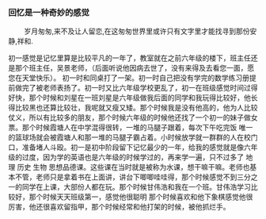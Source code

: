 ### 回忆是一种奇妙的感觉

&emsp; &emsp;岁月匆匆,来不及让人留恋,在这匆匆世界里或许只有文字里才能找寻到那份安静,祥和.

初一感觉是记忆里算是比较平凡的一年了，教室就在之前六年级的楼下，班主任还是那个班主任，吴景老师，（后面听说他因病去世了，没有来得及去看您一面，愿您在天堂快乐）。
初一时和同桌打了一架。初一时自己把没有学完的数学练习册提前做完了被老师表扬了。初一时又比六年级学校更乱了，初一在班级感觉时间过得好快，那个时候和刘星在一班刘星是六年级做我后面的同学和我玩得比较好，他长得比较黑也还算比较壮，我呢就又瘦又矮。那个时候我是没有他高的，他为人比较仗义，所以有比较多的朋友，那个时候六年级的时候他还找了一个初一的妹子做女票。那个时候霞塘人在中学混得很转，一堆的马腿子跟着，每次下午吃完饭 唯一的篮球场就会被霞塘人和那一堆的马腿子霸占着。小时候放学就一群群的人在校门口，准备堵人斗殴。初一是初中阶段留下记忆最少的一年，给我的感觉就是像六年级的过度，因为学的英语也是六年级的时候学过的，再来学一遍，只不过多了 地理 历史 生物 思想品德课。这些课在当时就是被称为水课，想干嘛干嘛。老师也基本不管，老师只是拿着书在上面讲，讲台下唧唧哇哇得，那个时候感觉不到三分之一的同学在上课，大部份人都在玩。那个时候甘伟浩和我在一个班。甘伟浩学习比较好，那个时候天天班级第一，感觉他很聪明 那个时候喜欢和他下象棋感觉他很厉害，他还很喜欢留指甲，那个时候经常和他打架的时候，被他抓烂手。
